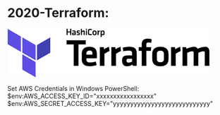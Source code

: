 # 2020-Terraform:<BR> 
![IvanD](logoter.png)


Set AWS Credentials in Windows PowerShell:<BR>
$env:AWS_ACCESS_KEY_ID="xxxxxxxxxxxxxxxxx"
$env:AWS_SECRET_ACCESS_KEY="yyyyyyyyyyyyyyyyyyyyyyyyyyyy"
